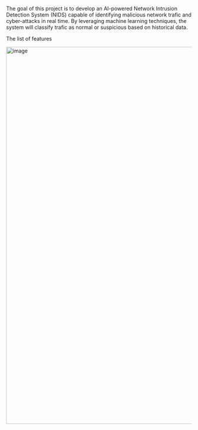 The goal of this project is to develop an AI-powered Network Intrusion Detection System (NIDS) capable of identifying malicious network trafic and cyber-attacks in real time. By leveraging machine learning techniques, the system will classify trafic as normal or suspicious based on historical data.


The list of features 

<img width="1536" height="1024" alt="image" src="https://github.com/user-attachments/assets/e0a78c10-d5ff-456a-bf9e-7ba9f13333b2" />
